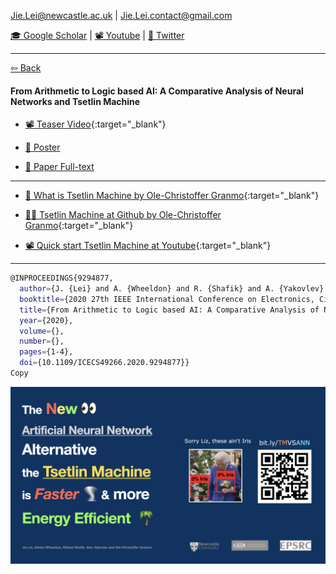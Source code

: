  Jie.Lei@newcastle.ac.uk | Jie.Lei.contact@gmail.com 
 
 [🎓 Google Scholar](https://scholar.google.com/citations?user=g0nZZiMAAAAJ&hl=en&oi=ao) 
| [📽 Youtube](https://www.youtube.com/channel/UCbG3LTzpZPVncPePOpqxW9w)    |   [🐧 Twitter](https://twitter.com/That_JieLei)

---

[⇦ Back](https://jiegh.github.io/about/)

#### **From Arithmetic to Logic based AI: A Comparative Analysis of Neural Networks and Tsetlin Machine**

- [📽 Teaser Video](https://youtu.be/9kjk-lMhSrM){:target="_blank"}

- [📜 Poster](https://github.com/JieGH/about/blob/gh-pages/ICECS2020/-%20Poster%20-.pdf)
  

- [📝 Paper Full-text](https://github.com/JieGH/about/blob/gh-pages/ICECS2020/ICECS2020_ID_8231_From_Arithmetic_to_Logic_Based_AI.pdf)

---

- [📜 What is Tsetlin Machine by Ole-Christoffer Granmo](https://arxiv.org/abs/1804.01508){:target="_blank"}

- [👨‍💻 Tsetlin Machine at Github by Ole-Christoffer Granmo](https://github.com/cair/TsetlinMachine){:target="_blank"}

- [📽 Quick start Tsetlin Machine at Youtube](https://youtube.com/playlist?list=PLQTEHj1nqgNmBHtiw5l5cOs986WUKp8FZ){:target="_blank"}


---
```bash
@INPROCEEDINGS{9294877,
  author={J. {Lei} and A. {Wheeldon} and R. {Shafik} and A. {Yakovlev} and O. -C. {Granmo}},
  booktitle={2020 27th IEEE International Conference on Electronics, Circuits and Systems (ICECS)}, 
  title={From Arithmetic to Logic based AI: A Comparative Analysis of Neural Networks and Tsetlin Machine}, 
  year={2020},
  volume={},
  number={},
  pages={1-4},
  doi={10.1109/ICECS49266.2020.9294877}}
Copy
```

![ ](icecs%20twitter.001.jpeg)

